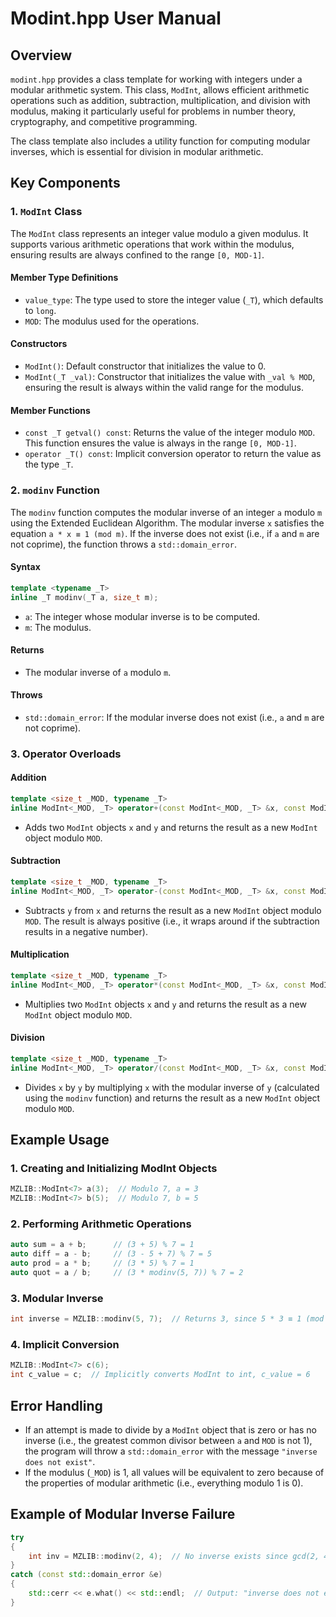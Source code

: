 # Modint.hpp User Manual

## Overview

`modint.hpp` provides a class template for working with integers under a modular arithmetic system. This class, `ModInt`, allows efficient arithmetic operations such as addition, subtraction, multiplication, and division with modulus, making it particularly useful for problems in number theory, cryptography, and competitive programming. 

The class template also includes a utility function for computing modular inverses, which is essential for division in modular arithmetic.

## Key Components

### 1. `ModInt` Class
The `ModInt` class represents an integer value modulo a given modulus. It supports various arithmetic operations that work within the modulus, ensuring results are always confined to the range `[0, MOD-1]`.

#### Member Type Definitions

- `value_type`: The type used to store the integer value (`_T`), which defaults to `long`.
- `MOD`: The modulus used for the operations.

#### Constructors

- `ModInt()`: Default constructor that initializes the value to 0.
- `ModInt(_T _val)`: Constructor that initializes the value with `_val % MOD`, ensuring the result is always within the valid range for the modulus.

#### Member Functions

- `const _T getval() const`: Returns the value of the integer modulo `MOD`. This function ensures the value is always in the range `[0, MOD-1]`.
- `operator _T() const`: Implicit conversion operator to return the value as the type `_T`.

### 2. `modinv` Function
The `modinv` function computes the modular inverse of an integer `a` modulo `m` using the Extended Euclidean Algorithm. The modular inverse `x` satisfies the equation `a * x ≡ 1 (mod m)`. If the inverse does not exist (i.e., if `a` and `m` are not coprime), the function throws a `std::domain_error`.

#### Syntax

```cpp
template <typename _T>
inline _T modinv(_T a, size_t m);
```

- `a`: The integer whose modular inverse is to be computed.
- `m`: The modulus.

#### Returns

- The modular inverse of `a` modulo `m`.

#### Throws

- `std::domain_error`: If the modular inverse does not exist (i.e., `a` and `m` are not coprime).

### 3. Operator Overloads

#### Addition

```cpp
template <size_t _MOD, typename _T>
inline ModInt<_MOD, _T> operator+(const ModInt<_MOD, _T> &x, const ModInt<_MOD, _T> &y);
```

- Adds two `ModInt` objects `x` and `y` and returns the result as a new `ModInt` object modulo `MOD`.

#### Subtraction

```cpp
template <size_t _MOD, typename _T>
inline ModInt<_MOD, _T> operator-(const ModInt<_MOD, _T> &x, const ModInt<_MOD, _T> &y);
```

- Subtracts `y` from `x` and returns the result as a new `ModInt` object modulo `MOD`. The result is always positive (i.e., it wraps around if the subtraction results in a negative number).

#### Multiplication

```cpp
template <size_t _MOD, typename _T>
inline ModInt<_MOD, _T> operator*(const ModInt<_MOD, _T> &x, const ModInt<_MOD, _T> &y);
```

- Multiplies two `ModInt` objects `x` and `y` and returns the result as a new `ModInt` object modulo `MOD`.

#### Division

```cpp
template <size_t _MOD, typename _T>
inline ModInt<_MOD, _T> operator/(const ModInt<_MOD, _T> &x, const ModInt<_MOD, _T> &y);
```

- Divides `x` by `y` by multiplying `x` with the modular inverse of `y` (calculated using the `modinv` function) and returns the result as a new `ModInt` object modulo `MOD`.

## Example Usage

### 1. Creating and Initializing ModInt Objects

```cpp
MZLIB::ModInt<7> a(3);  // Modulo 7, a = 3
MZLIB::ModInt<7> b(5);  // Modulo 7, b = 5
```

### 2. Performing Arithmetic Operations

```cpp
auto sum = a + b;      // (3 + 5) % 7 = 1
auto diff = a - b;     // (3 - 5 + 7) % 7 = 5
auto prod = a * b;     // (3 * 5) % 7 = 1
auto quot = a / b;     // (3 * modinv(5, 7)) % 7 = 2
```

### 3. Modular Inverse

```cpp
int inverse = MZLIB::modinv(5, 7);  // Returns 3, since 5 * 3 ≡ 1 (mod 7)
```

### 4. Implicit Conversion

```cpp
MZLIB::ModInt<7> c(6);
int c_value = c;  // Implicitly converts ModInt to int, c_value = 6
```

## Error Handling

- If an attempt is made to divide by a `ModInt` object that is zero or has no inverse (i.e., the greatest common divisor between `a` and `MOD` is not 1), the program will throw a `std::domain_error` with the message `"inverse does not exist"`.
- If the modulus (`_MOD`) is 1, all values will be equivalent to zero because of the properties of modular arithmetic (i.e., everything modulo 1 is 0).

## Example of Modular Inverse Failure

```cpp
try
{
    int inv = MZLIB::modinv(2, 4);  // No inverse exists since gcd(2, 4) != 1
}
catch (const std::domain_error &e)
{
    std::cerr << e.what() << std::endl;  // Output: "inverse does not exist"
}
```